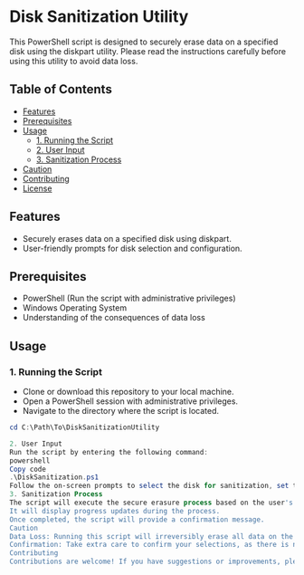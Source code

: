 # Disk Sanitization Utility

This PowerShell script is designed to securely erase data on a specified disk using the diskpart utility. Please read the instructions carefully before using this utility to avoid data loss.

## Table of Contents

- [Features](#features)
- [Prerequisites](#prerequisites)
- [Usage](#usage)
  - [1. Running the Script](#1-running-the-script)
  - [2. User Input](#2-user-input)
  - [3. Sanitization Process](#3-sanitization-process)
- [Caution](#caution)
- [Contributing](#contributing)
- [License](#license)

## Features

- Securely erases data on a specified disk using diskpart.
- User-friendly prompts for disk selection and configuration.

## Prerequisites

- PowerShell (Run the script with administrative privileges)
- Windows Operating System
- Understanding of the consequences of data loss

## Usage

### 1. Running the Script

- Clone or download this repository to your local machine.
- Open a PowerShell session with administrative privileges.
- Navigate to the directory where the script is located.

```powershell
cd C:\Path\To\DiskSanitizationUtility

2. User Input
Run the script by entering the following command:
powershell
Copy code
.\DiskSanitization.ps1
Follow the on-screen prompts to select the disk for sanitization, set the number of passes, and confirm the process.
3. Sanitization Process
The script will execute the secure erasure process based on the user's input.
It will display progress updates during the process.
Once completed, the script will provide a confirmation message.
Caution
Data Loss: Running this script will irreversibly erase all data on the specified disk. Ensure you have backed up important data before proceeding.
Confirmation: Take extra care to confirm your selections, as there is no way to recover data after the process is initiated.
Contributing
Contributions are welcome! If you have suggestions or improvements, please open an issue or create a pull request.
